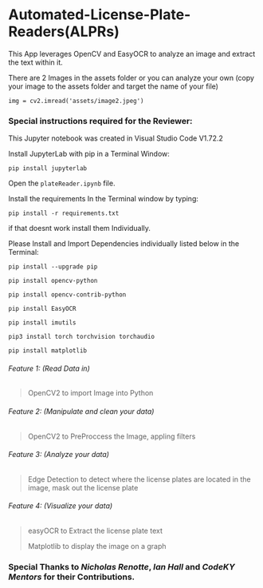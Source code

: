 # Automated-License-Plate-Readers(ALPRs)

This App leverages OpenCV and EasyOCR to analyze an image and extract the text within it.

There are 2 Images in the assets folder or you can analyze your own (copy your image to the assets folder and target the name of your file)

```img = cv2.imread('assets/image2.jpeg')```

### Special instructions required for the Reviewer:

This Jupyter notebook was created in Visual Studio Code V1.72.2

Install JupyterLab with pip in a Terminal Window:

```pip install jupyterlab```

Open the ```plateReader.ipynb``` file.

Install the requirements In the Terminal window by typing: 

```pip install -r requirements.txt```

if that doesnt work install them Individually.

Please Install and Import Dependencies individually listed below in the Terminal:

```pip install --upgrade pip```

```pip install opencv-python```

```pip install opencv-contrib-python```

```pip install EasyOCR```

```pip install imutils```

```pip3 install torch torchvision torchaudio```

```pip install matplotlib```



###### Feature 1: (Read Data in) 

>OpenCV2 to import Image into Python

###### Feature 2: (Manipulate and clean your data) 

>OpenCV2 to PreProccess the Image, appling filters

###### Feature 3: (Analyze your data) 

>Edge Detection to detect where the license plates are located in the image, mask out the license plate

###### Feature 4: (Visualize your data) 

>easyOCR to Extract the license plate text
>
>Matplotlib to display the image on a graph


### Special Thanks to *Nicholas Renotte*, *Ian Hall* and *CodeKY Mentors* for their Contributions.
